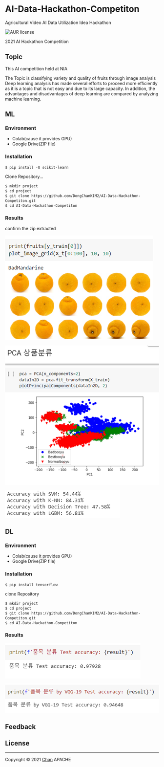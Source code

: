 # AI-Data-Hackathon-Competiton
Agricultural Video AI Data Utilization Idea Hackathon

![AUR license](https://img.shields.io/aur/license/android-studio)

2021 AI Hackathon Competition



## Topic

This AI competition held at NIA 

The Topic is classifying variety and quality of fruits through image analysis  
Deep learning analysis has made several efforts to proceed more efficiently as it is a topic that is not easy and due to its large capacity.
In addition, the advantages and disadvantages of deep learning are compared by analyzing machine learning.



## ML

### Environment

- Colab(cause it provides GPU)
- Google Drive(ZIP file)

### Installation

```
$ pip install -U scikit-learn
```

Clone Repository...

```
$ mkdir project
$ cd project
$ git clone https://github.com/DongChanKIM2/AI-Data-Hackathon-Competiton.git
$ cd AI-Data-Hackathon-Competiton
```

### Results

confirm the zip extracted

![image-20210408153737035](README.assets/image-20210408153737035.png)

![image-20210408153810047](README.assets/image-20210408153810047.png)

![image-20210408153843925](README.assets/image-20210408153843925.png)



## DL

### Environment

- Colab(cause it provides GPU)
- Google Drive(ZIP file)

### Installation

```
$ pip install tensorflow
```

clone Repository

```
$ mkdir project
$ cd project
$ git clone https://github.com/DongChanKIM2/AI-Data-Hackathon-Competiton.git
$ cd AI-Data-Hackathon-Competiton
```

### Results

![image-20210408171646203](README.assets/image-20210408171646203.png)

![image-20210408171656530](README.assets/image-20210408171656530.png)





## Feedback





## License

----
Copyright © 2021 [Chan](https://github.com/DongChanKIM2)
APACHE


